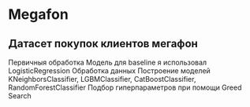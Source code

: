 # Megafon
## Датасет покупок клиентов мегафон

Первичныя обработка
Модель для baseline я использовал LogisticRegression
Обработка данных
Построение моделей KNeighborsClassifier, LGBMClassifier, CatBoostClassifier, RandomForestClassifier
Подбор гиперпараметров при помощи Greed Search

